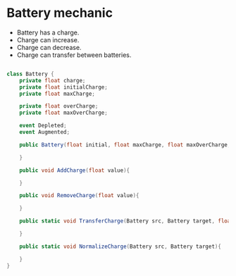 # Battery mechanic

- Battery has a charge.
- Charge can increase.
- Charge can decrease.
- Charge can transfer between batteries.

```C#

class Battery {
    private float charge;
    private float initialCharge;
    private float maxCharge;

    private float overCharge;
    private float maxOverCharge;

    event Depleted;
    event Augmented;

    public Battery(float initial, float maxCharge, float maxOverCharge, float decay = 0){

    }

    public void AddCharge(float value){

    }

    public void RemoveCharge(float value){

    }

    public static void TransferCharge(Battery src, Battery target, float value){

    }

    public static void NormalizeCharge(Battery src, Battery target){

    }
}

```